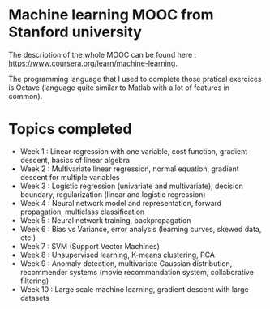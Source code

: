 # Machine learning MOOC from Stanford university 

The description of the whole MOOC can be found here : https://www.coursera.org/learn/machine-learning.  

The programming language that I used to complete those pratical exercices is Octave (language quite similar to Matlab with a lot of features in common). 

# Topics completed 

*  Week 1 : Linear regression with one variable, cost function, gradient descent, basics of linear algebra  
*  Week 2 : Multivariate linear regression, normal equation, gradient descent for multiple variables  
*  Week 3 : Logistic regression (univariate and multivariate), decision boundary, regularization (linear and logistic regression)  
*  Week 4 : Neural network model and representation, forward propagation, multiclass classification  
*  Week 5 : Neural network training, backpropagation  
*  Week 6 : Bias vs Variance, error analysis (learning curves, skewed data, etc.)  
*  Week 7 : SVM (Support Vector Machines)  
*  Week 8 : Unsupervised learning, K-means clustering, PCA  
*  Week 9 : Anomaly detection, multivariate Gaussian distribution, recommender systems (movie recommandation system, collaborative filtering)  
*  Week 10 : Large scale machine learning, gradient descent with large datasets
